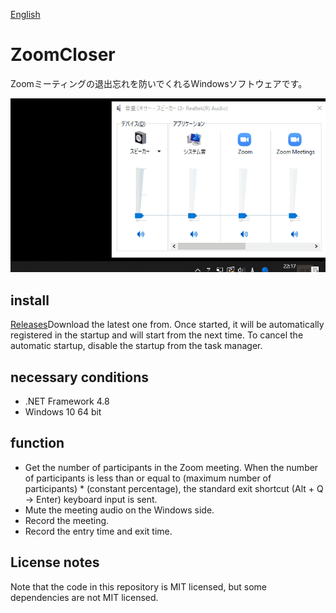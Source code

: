 [English](https://github.com/34j/ZoomCloser/blob/master/README.en.md)

# ZoomCloser

Zoomミーティングの退出忘れを防いでくれるWindowsソフトウェアです。

![Sample Gif](https://github.com/34j/ZoomCloser/blob/master/ExampleFast.gif)

## install

[Releases](https://github.com/34j/ZoomCloser/releases)Download the latest one from.
Once started, it will be automatically registered in the startup and will start from the next time. To cancel the automatic startup, disable the startup from the task manager.

## necessary conditions

-   .NET Framework 4.8
-   Windows 10 64 bit

## function

-   Get the number of participants in the Zoom meeting. When the number of participants is less than or equal to (maximum number of participants) \* (constant percentage), the standard exit shortcut (Alt + Q → Enter) keyboard input is sent.
-   Mute the meeting audio on the Windows side.
-   Record the meeting.
-   Record the entry time and exit time.

## License notes

Note that the code in this repository is MIT licensed, but some dependencies are not MIT licensed.
